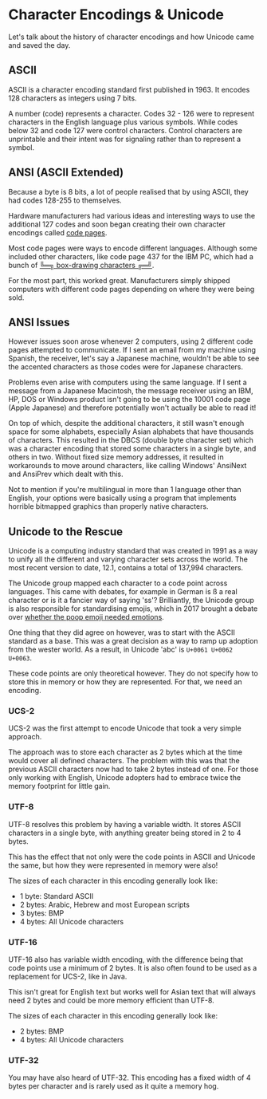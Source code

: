 # Character Encodings & Unicode

Let's talk about the history of character encodings and how Unicode came and saved the day.

## ASCII

ASCII is a character encoding standard first published in 1963. It encodes 128 characters as integers using 7 bits.

A number (code) represents a character. Codes 32 - 126 were to represent characters in the English language plus various symbols. While codes below 32 and code 127 were control characters. Control characters are unprintable and their intent was for signaling rather than to represent a symbol.

## ANSI (ASCII Extended)

Because a byte is 8 bits, a lot of people realised that by using ASCII, they had codes 128-255 to themselves.

Hardware manufacturers had various ideas and interesting ways to use the additional 127 codes and soon began creating their own character encodings called [code pages](https://wikipedia.org/wiki/Code_page).

Most code pages were ways to encode different languages. Although some included other characters, like code page 437 for the IBM PC, which had a bunch of [╚═╗ box-drawing characters ╔═╝](https://wikipedia.org/wiki/Box-drawing_character).

For the most part, this worked great. Manufacturers simply shipped computers with different code pages depending on where they were being sold.

## ANSI Issues

However issues soon arose whenever 2 computers, using 2 different code pages attempted to communicate. If I sent an email from my machine using Spanish, the receiver, let's say a Japanese machine, wouldn't be able to see the accented characters as those codes were for Japanese characters.

Problems even arise with computers using the same language. If I sent a message from a Japanese Macintosh, the message receiver using an IBM, HP, DOS or Windows product isn't going to be using the 10001 code page (Apple Japanese) and therefore potentially won't actually be able to read it!

On top of which, despite the additional characters, it still wasn't enough space for some alphabets, especially Asian alphabets that have thousands of characters. This resulted in the DBCS (double byte character set) which was a character encoding that stored some characters in a single byte, and others in two. Without fixed size memory addresses, it resulted in workarounds to move around characters, like calling Windows' AnsiNext and AnsiPrev which dealt with this.

Not to mention if you're multilingual in more than 1 language other than English, your options were basically using a program that implements horrible bitmapped graphics than properly native characters.

## Unicode to the Rescue

Unicode is a computing industry standard that was created in 1991 as a way to unify all the different and varying character sets across the world. The most recent version to date, 12.1, contains a total of 137,994 characters.

The Unicode group mapped each character to a code point across languages. This came with debates, for example in German is ß a real character or is it a fancier way of saying 'ss'? Brilliantly, the Unicode group is also responsible for standardising emojis, which in 2017 brought a debate over [whether the poop emoji needed emotions](https://www.buzzfeednews.com/article/charliewarzel/inside-the-great-poop-emoji-feud).

One thing that they did agree on however, was to start with the ASCII standard as a base. This was a great decision as a way to ramp up adoption from the wester world. As a result, in Unicode 'abc' is `U+0061 U+0062 U+0063`.

These code points are only theoretical however. They do not specify how to store this in memory or how they are represented. For that, we need an encoding.

### UCS-2

UCS-2 was the first attempt to encode Unicode that took a very simple approach.

The approach was to store each character as 2 bytes which at the time would cover all defined characters. The problem with this was that the previous ASCII characters now had to take 2 bytes instead of one. For those only working with English, Unicode adopters had to embrace twice the memory footprint for little gain.

### UTF-8 

UTF-8 resolves this problem by having a variable width. It stores ASCII characters in a single byte, with anything greater being stored in 2 to 4 bytes.

This has the effect that not only were the code points in ASCII and Unicode the same, but how they were represented in memory were also!

The sizes of each character in this encoding generally look like:

- 1 byte: Standard ASCII
- 2 bytes: Arabic, Hebrew and most European scripts
- 3 bytes: BMP
- 4 bytes: All Unicode characters

### UTF-16

UTF-16 also has variable width encoding, with the difference being that code points use a minimum of 2 bytes. It is also often found to be used as a replacement for UCS-2, like in Java.

This isn't great for English text but works well for Asian text that will always need 2 bytes and could be more memory efficient than UTF-8.

The sizes of each character in this encoding generally look like:

- 2 bytes: BMP
- 4 bytes: All Unicode characters

### UTF-32

You may have also heard of UTF-32. This encoding has a fixed width of 4 bytes per character and is rarely used as it quite a memory hog.